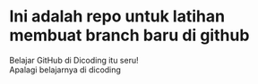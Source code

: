 # Ini adalah repo untuk latihan membuat branch baru di github
Belajar GitHub di Dicoding itu seru! <br>
Apalagi belajarnya di dicoding

